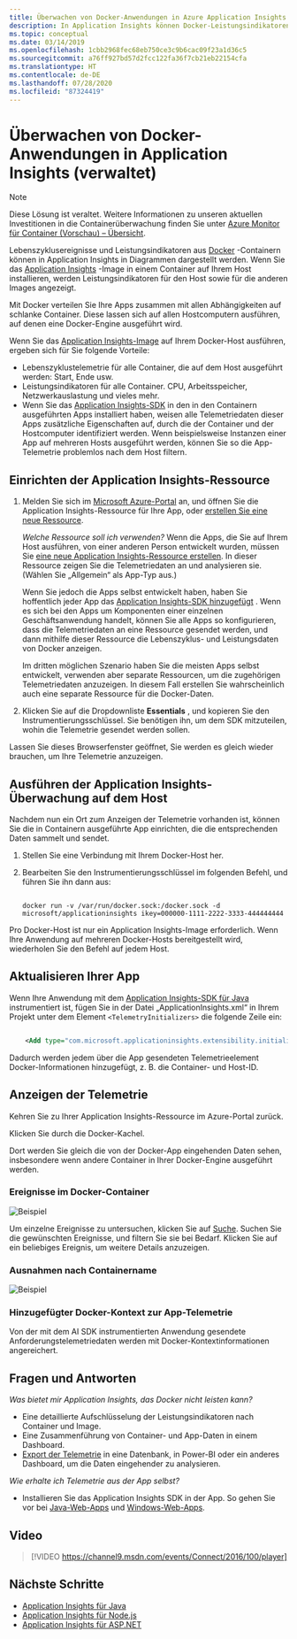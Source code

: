 ```yaml
---
title: Überwachen von Docker-Anwendungen in Azure Application Insights | Microsoft Docs
description: In Application Insights können Docker-Leistungsindikatoren, -Ereignisse und -Ausnahmen zusammen mit der Telemetrie von in Containern ausgeführten Apps angezeigt werden.
ms.topic: conceptual
ms.date: 03/14/2019
ms.openlocfilehash: 1cbb2968fec68eb750ce3c9b6cac09f23a1d36c5
ms.sourcegitcommit: a76ff927bd57d2fcc122fa36f7cb21eb22154cfa
ms.translationtype: HT
ms.contentlocale: de-DE
ms.lasthandoff: 07/28/2020
ms.locfileid: "87324419"
---
```

# <a name="monitor-docker-applications-in-application-insights-deprecated"></a>Überwachen von Docker-Anwendungen in Application Insights (verwaltet)

> [!NOTE]
> Diese Lösung ist veraltet. Weitere Informationen zu unseren aktuellen Investitionen in die Containerüberwachung finden Sie unter [Azure Monitor für Container (Vorschau) – Übersicht](../insights/container-insights-overview.md).

Lebenszyklusereignisse und Leistungsindikatoren aus [Docker](https://www.docker.com/) -Containern können in Application Insights in Diagrammen dargestellt werden. Wenn Sie das [Application Insights](https://hub.docker.com/r/microsoft/applicationinsights/) -Image in einem Container auf Ihrem Host installieren, werden Leistungsindikatoren für den Host sowie für die anderen Images angezeigt.

Mit Docker verteilen Sie Ihre Apps zusammen mit allen Abhängigkeiten auf schlanke Container. Diese lassen sich auf allen Hostcomputern ausführen, auf denen eine Docker-Engine ausgeführt wird.

Wenn Sie das [Application Insights-Image](https://hub.docker.com/r/microsoft/applicationinsights/) auf Ihrem Docker-Host ausführen, ergeben sich für Sie folgende Vorteile:

* Lebenszyklustelemetrie für alle Container, die auf dem Host ausgeführt werden: Start, Ende usw.
* Leistungsindikatoren für alle Container. CPU, Arbeitsspeicher, Netzwerkauslastung und vieles mehr.
* Wenn Sie das [Application Insights-SDK](./java-get-started.md) in den in den Containern ausgeführten Apps installiert haben, weisen alle Telemetriedaten dieser Apps zusätzliche Eigenschaften auf, durch die der Container und der Hostcomputer identifiziert werden. Wenn beispielsweise Instanzen einer App auf mehreren Hosts ausgeführt werden, können Sie so die App-Telemetrie problemlos nach dem Host filtern.

## <a name="set-up-your-application-insights-resource"></a>Einrichten der Application Insights-Ressource

1. Melden Sie sich im [Microsoft Azure-Portal](https://azure.com) an, und öffnen Sie die Application Insights-Ressource für Ihre App, oder [erstellen Sie eine neue Ressource](./create-new-resource.md). 
   
    *Welche Ressource soll ich verwenden?* Wenn die Apps, die Sie auf Ihrem Host ausführen, von einer anderen Person entwickelt wurden, müssen Sie [eine neue Application Insights-Ressource erstellen](./create-new-resource.md). In dieser Ressource zeigen Sie die Telemetriedaten an und analysieren sie. (Wählen Sie „Allgemein“ als App-Typ aus.)
   
    Wenn Sie jedoch die Apps selbst entwickelt haben, haben Sie hoffentlich jeder App das [Application Insights-SDK hinzugefügt](./java-get-started.md) . Wenn es sich bei den Apps um Komponenten einer einzelnen Geschäftsanwendung handelt, können Sie alle Apps so konfigurieren, dass die Telemetriedaten an eine Ressource gesendet werden, und dann mithilfe dieser Ressource die Lebenszyklus- und Leistungsdaten von Docker anzeigen. 
   
    Im dritten möglichen Szenario haben Sie die meisten Apps selbst entwickelt, verwenden aber separate Ressourcen, um die zugehörigen Telemetriedaten anzuzeigen. In diesem Fall erstellen Sie wahrscheinlich auch eine separate Ressource für die Docker-Daten.

2. Klicken Sie auf die Dropdownliste **Essentials** , und kopieren Sie den Instrumentierungsschlüssel. Sie benötigen ihn, um dem SDK mitzuteilen, wohin die Telemetrie gesendet werden sollen.

Lassen Sie dieses Browserfenster geöffnet, Sie werden es gleich wieder brauchen, um Ihre Telemetrie anzuzeigen.

## <a name="run-the-application-insights-monitor-on-your-host"></a>Ausführen der Application Insights-Überwachung auf dem Host

Nachdem nun ein Ort zum Anzeigen der Telemetrie vorhanden ist, können Sie die in Containern ausgeführte App einrichten, die die entsprechenden Daten sammelt und sendet.

1. Stellen Sie eine Verbindung mit Ihrem Docker-Host her.
2. Bearbeiten Sie den Instrumentierungsschlüssel im folgenden Befehl, und führen Sie ihn dann aus:
   
   ```
   
   docker run -v /var/run/docker.sock:/docker.sock -d microsoft/applicationinsights ikey=000000-1111-2222-3333-444444444
   ```

Pro Docker-Host ist nur ein Application Insights-Image erforderlich. Wenn Ihre Anwendung auf mehreren Docker-Hosts bereitgestellt wird, wiederholen Sie den Befehl auf jedem Host.

## <a name="update-your-app"></a>Aktualisieren Ihrer App
Wenn Ihre Anwendung mit dem [Application Insights-SDK für Java](./java-get-started.md) instrumentiert ist, fügen Sie in der Datei „ApplicationInsights.xml“ in Ihrem Projekt unter dem Element `<TelemetryInitializers>` die folgende Zeile ein:

```xml

    <Add type="com.microsoft.applicationinsights.extensibility.initializer.docker.DockerContextInitializer"/> 
```

Dadurch werden jedem über die App gesendeten Telemetrieelement Docker-Informationen hinzugefügt, z. B. die Container- und Host-ID.

## <a name="view-your-telemetry"></a>Anzeigen der Telemetrie
Kehren Sie zu Ihrer Application Insights-Ressource im Azure-Portal zurück.

Klicken Sie durch die Docker-Kachel.

Dort werden Sie gleich die von der Docker-App eingehenden Daten sehen, insbesondere wenn andere Container in Ihrer Docker-Engine ausgeführt werden.

### <a name="docker-container-events"></a>Ereignisse im Docker-Container
![Beispiel](./media/docker/13.png)

Um einzelne Ereignisse zu untersuchen, klicken Sie auf [Suche](./diagnostic-search.md). Suchen Sie die gewünschten Ereignisse, und filtern Sie sie bei Bedarf. Klicken Sie auf ein beliebiges Ereignis, um weitere Details anzuzeigen.

### <a name="exceptions-by-container-name"></a>Ausnahmen nach Containername
![Beispiel](./media/docker/14.png)

### <a name="docker-context-added-to-app-telemetry"></a>Hinzugefügter Docker-Kontext zur App-Telemetrie
Von der mit dem AI SDK instrumentierten Anwendung gesendete Anforderungstelemetriedaten werden mit Docker-Kontextinformationen angereichert.

## <a name="q--a"></a>Fragen und Antworten
*Was bietet mir Application Insights, das Docker nicht leisten kann?*

* Eine detaillierte Aufschlüsselung der Leistungsindikatoren nach Container und Image.
* Eine Zusammenführung von Container- und App-Daten in einem Dashboard.
* [Export der Telemetrie](export-telemetry.md) in eine Datenbank, in Power-BI oder ein anderes Dashboard, um die Daten eingehender zu analysieren.

*Wie erhalte ich Telemetrie aus der App selbst?*

* Installieren Sie das Application Insights SDK in der App. So gehen Sie vor bei [Java-Web-Apps](./java-get-started.md) und [Windows-Web-Apps](./asp-net.md).

## <a name="video"></a>Video

> [!VIDEO https://channel9.msdn.com/events/Connect/2016/100/player]

## <a name="next-steps"></a>Nächste Schritte

* [Application Insights für Java](./java-get-started.md)
* [Application Insights für Node.js](./nodejs.md)
* [Application Insights für ASP.NET](./asp-net.md)

